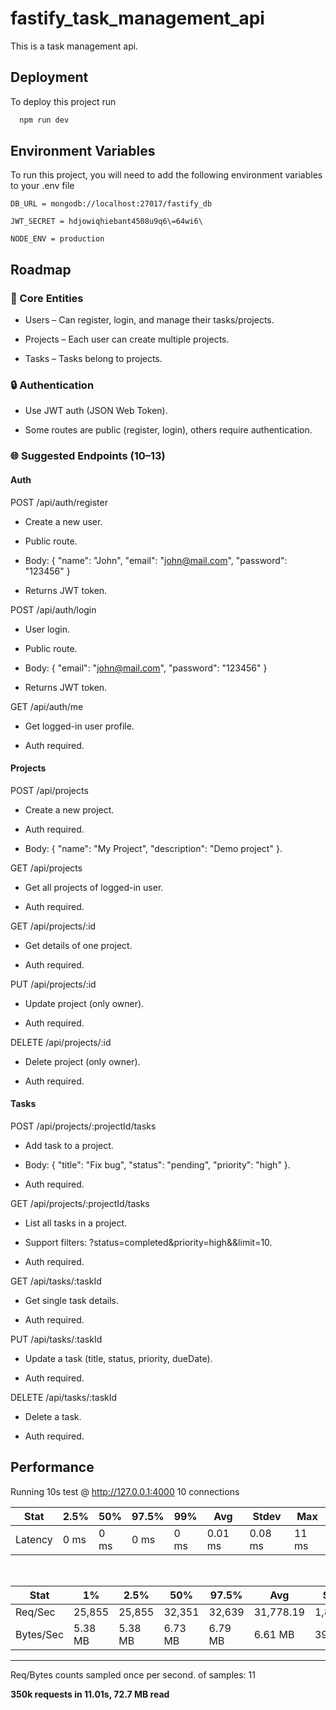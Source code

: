 
# fastify_task_management_api

This is a task management api.


## Deployment

To deploy this project run

```bash
  npm run dev
```


## Environment Variables

To run this project, you will need to add the following environment variables to your .env file

`DB_URL = mongodb://localhost:27017/fastify_db`

`JWT_SECRET = hdjowiqhiebant4508u9q6\=64wi6\`

`NODE_ENV = production`


## Roadmap

### 🔑 Core Entities

- Users – Can register, login, and manage their tasks/projects.

- Projects – Each user can create multiple projects.

- Tasks – Tasks belong to projects.

### 🔒 Authentication

- Use JWT auth (JSON Web Token).

- Some routes are public (register, login), others require authentication.

### 🌐 Suggested Endpoints (10–13) 
#### Auth

POST /api/auth/register

- Create a new user.

- Public route.

- Body: { "name": "John", "email": "john@mail.com", "password": "123456" }

- Returns JWT token.

POST /api/auth/login

- User login.

- Public route.

- Body: { "email": "john@mail.com", "password": "123456" }

- Returns JWT token.

GET /api/auth/me

- Get logged-in user profile.

- Auth required.

#### Projects

POST /api/projects

- Create a new project.

- Auth required.

- Body: { "name": "My Project", "description": "Demo project" }.

GET /api/projects

- Get all projects of logged-in user.

- Auth required.

GET /api/projects/:id

- Get details of one project.

- Auth required.

PUT /api/projects/:id

- Update project (only owner).

- Auth required.

DELETE /api/projects/:id

- Delete project (only owner).

- Auth required.

#### Tasks

POST /api/projects/:projectId/tasks

- Add task to a project.

- Body: { "title": "Fix bug", "status": "pending", "priority": "high" }.

- Auth required.

GET /api/projects/:projectId/tasks

- List all tasks in a project.

- Support filters: ?status=completed&priority=high&&limit=10.

- Auth required.

GET /api/tasks/:taskId

- Get single task details.

- Auth required.

PUT /api/tasks/:taskId

- Update a task (title, status, priority, dueDate).

- Auth required.

DELETE /api/tasks/:taskId

- Delete a task.

- Auth required.
  
## Performance

Running 10s test @ http://127.0.0.1:4000
10 connections

| Stat    | 2.5%   | 50%    | 97.5%  | 99%    | Avg        | Stdev      | Max   |
|---------|--------|--------|--------|--------|------------|------------|-------|
| Latency | 0 ms   | 0 ms   | 0 ms   | 0 ms   | 0.01 ms    | 0.08 ms    | 11 ms |

<br>

| Stat      | 1%      | 2.5%    | 50%     | 97.5%   | Avg         | Stdev      | Min     |
|-----------|---------|---------|---------|---------|-------------|------------|---------|
| Req/Sec   | 25,855  | 25,855  | 32,351  | 32,639  | 31,778.19   | 1,887.97   | 25,855  |
| Bytes/Sec | 5.38 MB | 5.38 MB | 6.73 MB | 6.79 MB | 6.61 MB     | 393 kB     | 5.38 MB |

---

Req/Bytes counts sampled once per second.
of samples: 11

**350k requests in 11.01s, 72.7 MB read**
